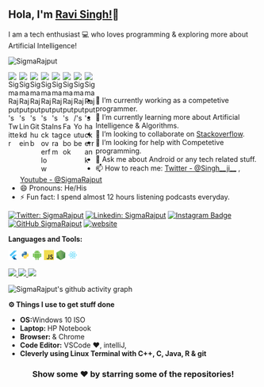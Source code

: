 ## Hola, I'm [Ravi Singh!](https://sigmarajput.github.io/Portfolio/)👋
I am a tech enthusiast 💻 who loves programming & exploring more about Artificial Intelligence!

<p align="left"> <img src="https://komarev.com/ghpvc/?username=SigmaRajput&label=Profile views&color=green&style=plastic" alt="SigmaRajput" /> </p>
<a href="https://twitter.com/Singh__ji__">
  <img align="left" alt="SigmaRajput's Twitter" width="22px" src="https://cdn.jsdelivr.net/npm/simple-icons@v3/icons/twitter.svg" />
</a>
<a href="https://www.linkedin.com/in/ravi-singh-2799b9156/">
  <img align="left" alt="SigmaRajput's Linkdein" width="22px" src="https://cdn.jsdelivr.net/npm/simple-icons@v3/icons/linkedin.svg" />
</a>
<a href="https://github.com/SigmaRajput/">
  <img align="left" alt="SigmaRajput's Github" width="22px" src="https://cdn.jsdelivr.net/npm/simple-icons@v3/icons/github.svg" />
</a>
<a href="https://stackoverflow.com/users/16566598/ravi-singh?tab=profile">
  <img align="left" alt="SigmaRajput's Stackoverflow" width="22px" src="https://cdn.jsdelivr.net/npm/simple-icons@v3/icons/stackoverflow.svg" />
</a>
<a href="https://instagram.com/sakarwar_ji?utm_medium=copy_link">
  <img align="left" alt="SigmaRajput's Instagram" width="22px" src="https://cdn.jsdelivr.net/npm/simple-icons@v3/icons/instagram.svg" />
</a>
<a href="https://www.facebook.com/profile.php?id=100066383016814">
  <img align="left" alt="SigmaRajput's Facebook" width="22px" src="https://cdn.jsdelivr.net/npm/simple-icons@v3/icons/facebook.svg" />
</a>
<a href="https://www.youtube.com/channel/UCEJiVGiDl5SgLtUvuTQdFQA">
  <img align="left" alt="SigmaRajput/'s Youtube" width="22px" src="https://cdn.jsdelivr.net/npm/simple-icons@v3/icons/youtube.svg" />
</a>
<a href="https://www.hackerrank.com/SigmaRajput">
  <img align="left" alt="SigmaRajput's hackerrank" width="22px" src="https://cdn.jsdelivr.net/npm/simple-icons@v3/icons/hackerrank.svg" />
</a>
<br/>
<br/>


- 🔭 I’m currently working as a competetive programmer.
- 🌱 I’m currently learning more about Artificial Intelligence & Algorithms.
- 👯 I’m looking to collaborate on [Stackoverflow](https://stackoverflow.com/users/16566598/ravi-singh).
- 🤔 I’m looking for help with Competetive programming.
- 💬 Ask me about Android or any tech related stuff.
- 📫 How to reach me: [Twitter - @Singh__ji__](https://twitter.com/Singh__ji__) , [Youtube - @SigmaRajput](https://www.youtube.com/channel/UCEJiVGiDl5SgLtUvuTQdFQA)
- 😄 Pronouns: He/His    
- ⚡ Fun fact: I spend almost 12 hours listening podcasts everyday.        
           
 
[![Twitter: SigmaRajput](https://img.shields.io/twitter/follow/Singh__ji__?style=social)](https://twitter.com/Singh__ji__)
[![Linkedin: SigmaRajput](https://img.shields.io/badge/-SigmaRajput-blue?style=flat-square&logo=Linkedin&logoColor=white&link=https://www.linkedin.com/in/ravi-singh-2799b9156/)](https://www.linkedin.com/in/ravi-singh-2799b9156/)
[![Instagram Badge](https://img.shields.io/badge/-Instagram-e4405f?style=flat-square&logo=Instagram&logoColor=white)](https://www.instagram.com/sakarwar_ji/) 
[![GitHub SigmaRajput](https://img.shields.io/github/followers/SigmaRajput?label=follow&style=social)](https://github.com/SigmaRajput)
[![website](https://img.shields.io/badge/Portfolio-SigmaRajput.tech-2648ff?style=flat-square&logo=google-chrome)](https://sigmarajput.github.io/Portfolio/)

**Languages and Tools:**  

<code><img height="20" src="https://raw.githubusercontent.com/github/explore/80688e429a7d4ef2fca1e82350fe8e3517d3494d/topics/flutter/flutter.png"></code>
<code><img height="20" src="https://raw.githubusercontent.com/github/explore/80688e429a7d4ef2fca1e82350fe8e3517d3494d/topics/python/python.png"></code>
<code><img height="20" src="https://raw.githubusercontent.com/github/explore/80688e429a7d4ef2fca1e82350fe8e3517d3494d/topics/android/android.png"></code>
<code><img height="20" src="https://raw.githubusercontent.com/github/explore/80688e429a7d4ef2fca1e82350fe8e3517d3494d/topics/javascript/javascript.png"></code>
<code><img height="20" src="https://raw.githubusercontent.com/github/explore/80688e429a7d4ef2fca1e82350fe8e3517d3494d/topics/nodejs/nodejs.png"></code>
<code><img height="20" src="https://raw.githubusercontent.com/github/explore/80688e429a7d4ef2fca1e82350fe8e3517d3494d/topics/react/react.png"></code>   

<a href="https://github.com/SigmaRajput">
<img height="115em"src="https://github-readme-stats.vercel.app/api?username=SigmaRajput&show_icons=true&theme=algolia&include_all_commits=true&count_private=true"/>
<img height="115em" src="https://github-readme-stats-eight-theta.vercel.app/api/top-langs/?username=SigmaRajput&layout=compact&langs_count=6&theme=algolia"/>
<img height="115em" src="https://github-readme-streak-stats.herokuapp.com/?user=SigmaRajput&show_icons=true&locale=en&layout=compact&theme=algolia&line_height=0"/>
</a>

![SigmaRajput's github activity graph](https://activity-graph.herokuapp.com/graph?username=SigmaRajput&bg_color=000000&color=4cd8f0&line=2fc8ee&point=ffffff&area=true&hide_border=true)



  <b>⚙️ Things I use to get stuff done</b></summary>
  	<ul>
  	    <li><b>OS:</b>Windows 10 ISO</li>
	    <li><b>Laptop: </b> HP Notebook</li>
  	    <li><b>Browser: </b>  & Chrome</li>
	    <li><b>Code Editor:</b> VSCode ❤, intelliJ, </li>
            <li><b>Cleverly using Linux Terminal with C++, C, Java, R & git</li>
	</ul>	

<div align="center">

### Show some ❤️ by starring some of the repositories!

</div>

